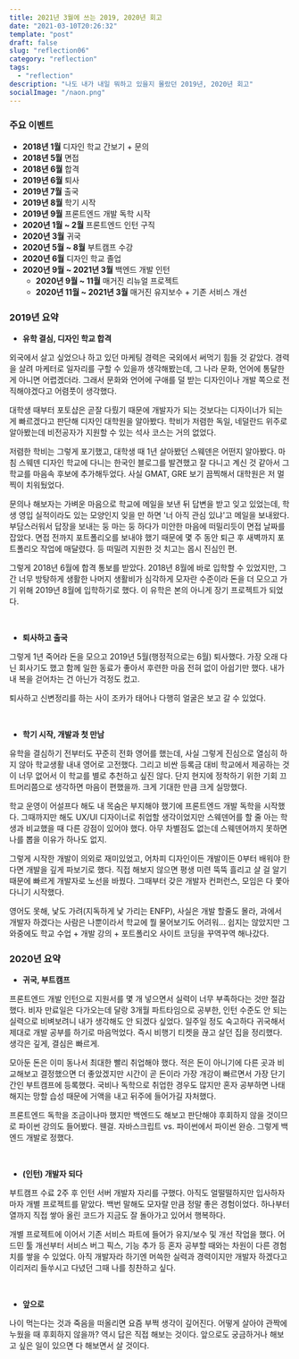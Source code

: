 ```yaml
---
title: 2021년 3월에 쓰는 2019, 2020년 회고
date: "2021-03-10T20:26:32"
template: "post"
draft: false
slug: "reflection06"
category: "reflection"
tags:
  - "reflection"
description: "나도 내가 내일 뭐하고 있을지 몰랐던 2019년, 2020년 회고"
socialImage: "/naon.png"
---
```


### 주요 이벤트
- **2018년 1월** 디자인 학교 간보기 + 문의
- **2018년 5월** 면접
- **2018년 6월** 합격
- **2019년 6월** 퇴사
- **2019년 7월** 출국
- **2019년 8월** 학기 시작
- **2019년 9월** 프론트엔드 개발 독학 시작
- **2020년 1월 ~ 2월** 프론트엔드 인턴 구직
- **2020년 3월** 귀국
- **2020년 5월 ~ 8월** 부트캠프 수강
- **2020년 6월** 디자인 학교 졸업
- **2020년 9월 ~ 2021년 3월** 백엔드 개발 인턴
  - **2020년 9월 ~ 11월** 매거진 리뉴얼 프로젝트
  - **2020년 11월 ~ 2021년 3월** 매거진 유지보수 + 기존 서비스 개선

### 2019년 요약
- **유학 결심, 디자인 학교 합격**

외국에서 살고 싶었으나 하고 있던 마케팅 경력은 국외에서 써먹기 힘들 것 같았다. 경력을 살려 마케터로 일자리를 구할 수 있을까 생각해봤는데, 그 나라 문화, 언어에 통달한 게 아니면 어렵겠더라. 그래서 문화와 언어에 구애를 덜 받는 디자인이나 개발 쪽으로 전직해야겠다고 어렴풋이 생각했다.

대학생 때부터 포토샵은 곧잘 다뤘기 때문에 개발자가 되는 것보다는 디자이너가 되는 게 빠르겠다고 판단해 디자인 대학원을 알아봤다. 학비가 저렴한 독일, 네덜란드 위주로 알아봤는데 비전공자가 지원할 수 있는 석사 코스는 거의 없었다.

저렴한 학비는 그렇게 포기했고, 대학생 때 1년 살아봤던 스웨덴은 어떤지 알아봤다. 마침 스웨덴 디자인 학교에 다니는 한국인 블로그를 발견했고 잘 다니고 계신 것 같아서 그 학교를 마음속 후보에 추가해두었다. 사실 GMAT, GRE 보기 끔찍해서 대학원은 저 멀찍이 치워뒀었다.

문의나 해보자는 가벼운 마음으로 학교에 메일을 보낸 뒤 답변을 받고 잊고 있었는데, 학생 영입 실적이라도 있는 모양인지 잊을 만 하면 '너 아직 관심 있냐'고 메일을 보내왔다. 부담스러워서 답장을 보내는 둥 마는 둥 하다가 미안한 마음에 떠밀리듯이 면접 날짜를 잡았다. 면접 전까지 포트폴리오를 보내야 했기 때문에 몇 주 동안 퇴근 후 새벽까지 포트폴리오 작업에 매달렸다. 등 떠밀려 지원한 것 치고는 몹시 진심인 편.

그렇게 2018년 6월에 합격 통보를 받았다. 2018년 8월에 바로 입학할 수 있었지만, 그간 너무 방탕하게 생활한 나머지 생활비가 심각하게 모자란 수준이라 돈을 더 모으고 가기 위해 2019년 8월에 입학하기로 했다. 이 유학은 본의 아니게 장기 프로젝트가 되었다.

<br>

- **퇴사하고 출국**

그렇게 1년 죽어라 돈을 모으고 2019년 5월(행정적으로는 6월) 퇴사했다. 가장 오래 다닌 회사기도 했고 함께 일한 동료가 좋아서 후련한 마음 전혀 없이 아쉽기만 했다. 내가 내 복을 걷어차는 건 아닌가 걱정도 컸고.

퇴사하고 신변정리를 하는 사이 조카가 태어나 다행히 얼굴은 보고 갈 수 있었다.

<br>

- **학기 시작, 개발과 첫 만남**

유학을 결심하기 전부터도 꾸준히 전화 영어를 했는데, 사실 그렇게 진심으로 열심히 하지 않아 학교생활 내내 영어로 고전했다. 그리고 비싼 등록금 대비 학교에서 제공하는 것이 너무 없어서 이 학교를 별로 추천하고 싶진 않다. 단지 현지에 정착하기 위한 기회 끄트머리쯤으로 생각하면 마음이 편했을까. 크게 기대한 만큼 크게 실망했다.

학교 운영이 어설프다 해도 내 목숨은 부지해야 했기에 프론트엔드 개발 독학을 시작했다. 그때까지만 해도 UX/UI 디자이너로 취업할 생각이었지만 스웨덴어를 할 줄 아는 학생과 비교했을 때 다른 강점이 있어야 했다. 아무 차별점도 없는데 스웨덴어까지 못하면 나를 뽑을 이유가 하나도 없지.

그렇게 시작한 개발이 의외로 재미있었고, 어차피 디자인이든 개발이든 0부터 배워야 한다면 개발을 깊게 파보기로 했다. 직접 해보지 않으면 평생 미련 뚝뚝 흘리고 살 걸 알기 때문에 빠르게 개발자로 노선을 바꿨다. 그때부터 갖은 개발자 컨퍼런스, 모임은 다 쫓아다니기 시작했다.

영어도 못해, 낯도 가려(지독하게 낯 가리는 ENFP), 사실은 개발 할줄도 몰라, 과에서 개발자 하겠다는 사람은 나뿐이라서 학교에 뭘 물어보기도 어려워... 쉽지는 않았지만 그 와중에도 학교 수업 + 개발 강의 + 포트폴리오 사이트 코딩을 꾸역꾸역 해나갔다.


### 2020년 요약

- **귀국, 부트캠프**

프론트엔드 개발 인턴으로 지원서를 몇 개 넣으면서 실력이 너무 부족하다는 것만 절감했다. 비자 만료일은 다가오는데 달랑 3개월 파트타임으로 공부한, 인턴 수준도 안 되는 실력으로 비벼보려니 내가 생각해도 안 되겠다 싶었다. 일주일 정도 숙고하다 귀국해서 제대로 개발 공부를 하기로 마음먹었다. 즉시 비행기 티켓을 끊고 살던 집을 정리했다. 생각은 깊게, 결심은 빠르게.

모아둔 돈은 이미 동나서 최대한 빨리 취업해야 했다. 적은 돈이 아니기에 다른 곳과 비교해보고 결정했으면 더 좋았겠지만 시간이 곧 돈이라 가장 개강이 빠르면서 가장 단기간인 부트캠프에 등록했다. 국비나 독학으로 취업한 경우도 많지만 혼자 공부하면 나태해지는 망할 습성 때문에 거액을 내고 뒤주에 들어가길 자처했다.

프론트엔드 독학을 조금이나마 했지만 백엔드도 해보고 판단해야 후회하지 않을 것이므로 파이썬 강의도 들어봤다. 웬걸. 자바스크립트 vs. 파이썬에서 파이썬 완승. 그렇게 백엔드 개발로 정했다.

<br>

- **(인턴) 개발자 되다**

부트캠프 수료 2주 후 인턴 서버 개발자 자리를 구했다. 아직도 얼떨떨하지만 입사하자마자 개별 프로젝트를 맡았다. 백번 말해도 모자랄 만큼 정말 좋은 경험이었다. 하나부터 열까지 직접 쌓아 올린 코드가 지금도 잘 돌아가고 있어서 행복하다.

개별 프로젝트에 이어서 기존 서비스 파트에 들어가 유지/보수 및 개선 작업을 했다. 어드민 툴 개선부터 서비스 버그 픽스, 기능 추가 등 혼자 공부할 때와는 차원이 다른 경험치를 쌓을 수 있었다. 아직 개발자라 하기엔 머쓱한 실력과 경력이지만 개발자 하겠다고 이리저리 들쑤시고 다녔던 그때 나를 칭찬하고 싶다.

<br>

- **앞으로**

나이 먹는다는 것과 죽음을 떠올리면 요즘 부쩍 생각이 깊어진다. 어떻게 살아야 관짝에 누웠을 때 후회하지 않을까? 역시 답은 직접 해보는 것이다. 앞으로도 궁금하거나 해보고 싶은 일이 있으면 다 해보면서 살 것이다.